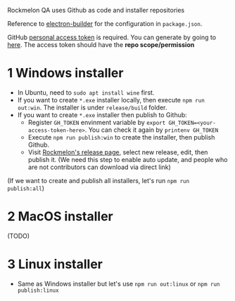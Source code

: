Rockmelon QA uses Github as code and installer repositories

Reference to [electron-builder](https://www.electron.build/) for the configuration in `package.json`.

GitHub [personal access token](https://docs.github.com/en/authentication/keeping-your-account-and-data-secure/creating-a-personal-access-token) is required. You can generate by going to [here](https://github.com/settings/tokens/new). The access token should have the **repo scope/permission**

# 1 Windows installer

- In Ubuntu, need to `sudo apt install wine` first.
- If you want to create `*.exe` installer locally, then execute `npm run out:win`. The installer is under `release/build` folder.
- If you want to create `*.exe` installer then publish to Github:
  - Register `GH_TOKEN` envinment variable by `export GH_TOKEN=<your-access-token-here>`. You can check it again by `printenv GH_TOKEN`
  - Execute `npm run publish:win` to create the installer, then publish Github.
  - Visit [Rockmelon's release page](https://github.com/rockmelonqa/ide/releases), select new release, edit, then publish it. (We need this step to enable auto update, and people who are not contributors can download via direct link)

(If we want to create and publish all installers, let's run `npm run publish:all`)

# 2 MacOS installer

(TODO)

# 3 Linux installer

- Same as Windows installer but let's use `npm run out:linux` or `npm run publish:linux`
